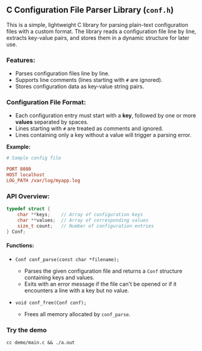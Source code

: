 ## C Configuration File Parser Library (`conf.h`)

This is a simple, lightweight C library for parsing plain-text configuration files with a custom format. The library reads a configuration file line by line, extracts key-value pairs, and stores them in a dynamic structure for later use.

### Features:

* Parses configuration files line by line.
* Supports line comments (lines starting with `#` are ignored).
* Stores configuration data as key-value string pairs.

### Configuration File Format:

* Each configuration entry must start with a **key**, followed by one or more **values** separated by spaces.
* Lines starting with `#` are treated as comments and ignored.
* Lines containing only a key without a value will trigger a parsing error.

**Example:**

```conf
# Sample config file

PORT 8080
HOST localhost
LOG_PATH /var/log/myapp.log
```

### API Overview:

```c
typedef struct {
	char **keys;    // Array of configuration keys
	char **values;  // Array of corresponding values
	size_t count;   // Number of configuration entries
} Conf;
```

#### Functions:

* `Conf conf_parse(const char *filename);`

  * Parses the given configuration file and returns a `Conf` structure containing keys and values.
  * Exits with an error message if the file can't be opened or if it encounters a line with a key but no value.

* `void conf_free(Conf conf);`

  * Frees all memory allocated by `conf_parse`.

### Try the demo
```
cc demo/main.c && ./a.out
```
